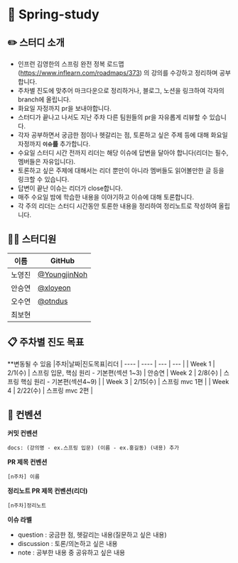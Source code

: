 # 👋 Spring-study


## 	✏️ 스터디 소개

- 인프런 김영한의 스프링 완전 정복 로드맵(https://www.inflearn.com/roadmaps/373) 의 강의를 수강하고 정리하며 공부합니다.
- 주차별 진도에 맞추어 마크다운으로 정리하거나, 블로그, 노션을 링크하여 각자의 branch에 올립니다.
- 화요일 자정까지 pr을 보내야합니다.
- 스터디가 끝나고 나서도 지난 주차 다른 팀원들의 pr을 자유롭게 리뷰할 수 있습니다.
- 각자 공부하면서 궁금한 점이나 헷갈리는 점, 토론하고 싶은 주제 등에 대해 화요일 자정까지 **`이슈`를** 추가합니다.
- 수요일 스터디 시간 전까지 리더는 해당 이슈에 답변을 달아야 합니다(리더는 필수, 멤버들은 자유입니다).
- 토론하고 싶은 주제에 대해서는 리더 뿐만이 아니라 멤버들도 읽어볼만한 글 등을 링크할 수 있습니다.
- 답변이 끝난 이슈는 리더가 close합니다.
- 매주 수요일 밤에 학습한 내용을 이야기하고 이슈에 대해 토론합니다.
- 각 주의 리더는 스터디 시간동안 토론한 내용을 정리하여 정리노트로 작성하여 올립니다.


## 👨‍💻 스터디원
|이름|GitHub
| ---- | --- |
| 노영진 | [@YoungjinNoh](https://github.com/YoungjinNoh)
| 안승연 | [@xloyeon](https://github.com/xloyeon)
| 오수연 | [@otndus](https://github.com/otndus)
| 최보현 | 




## 📋 주차별 진도 목표

**변동될 수 있음
|주차|날짜|진도목표|리더
| ---- | ---- | --- | --- |
| Week 1 | 2/1(수) | 스프링 입문, 핵심 원리 - 기본편(섹션 1~3) | 안승연
| Week 2 | 2/8(수) | 스프링 핵심 원리 - 기본편(섹션4~9) | 
| Week 3 | 2/15(수) | 스프링 mvc 1편 | 
| Week 4 | 2/22(수) | 스프링 mvc 2편 | 


## 📌 컨벤션
**커밋 컨벤션**
```
docs: (강의명 - ex.스프링 입문) (이름 - ex.홍길동) (내용) 추가
```

**PR 제목 컨벤션**
```
[n주차] 이름 
```

**정리노트 PR 제목 컨벤션(리더)**
```
[n주차]정리노트
```

**이슈 라벨**
- question : 궁금한 점, 헷갈리는 내용(질문하고 싶은 내용)
- discussion : 토론/의논하고 싶은 내용
- note : 공부한 내용 중 공유하고 싶은 내용
